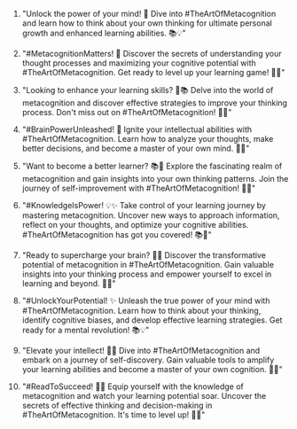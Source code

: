 1. "Unlock the power of your mind! 🧠 Dive into #TheArtOfMetacognition and learn how to think about your own thinking for ultimate personal growth and enhanced learning abilities. 📚💡"

2. "#MetacognitionMatters! 🌟 Discover the secrets of understanding your thought processes and maximizing your cognitive potential with #TheArtOfMetacognition. Get ready to level up your learning game! 🚀📖"

3. "Looking to enhance your learning skills? 🤔📚 Delve into the world of metacognition and discover effective strategies to improve your thinking process. Don't miss out on #TheArtOfMetacognition! 💪💭"

4. "#BrainPowerUnleashed! 🌟 Ignite your intellectual abilities with #TheArtOfMetacognition. Learn how to analyze your thoughts, make better decisions, and become a master of your own mind. 📖💡"

5. "Want to become a better learner? 📚🚀 Explore the fascinating realm of metacognition and gain insights into your own thinking patterns. Join the journey of self-improvement with #TheArtOfMetacognition! 💭💪"

6. "#KnowledgeIsPower! 💡✨ Take control of your learning journey by mastering metacognition. Uncover new ways to approach information, reflect on your thoughts, and optimize your cognitive abilities. #TheArtOfMetacognition has got you covered! 📚💭"

7. "Ready to supercharge your brain? 🚀💥 Discover the transformative potential of metacognition in #TheArtOfMetacognition. Gain valuable insights into your thinking process and empower yourself to excel in learning and beyond. 🧠📖"

8. "#UnlockYourPotential! ✨ Unleash the true power of your mind with #TheArtOfMetacognition. Learn how to think about your thinking, identify cognitive biases, and develop effective learning strategies. Get ready for a mental revolution! 📚💡"

9. "Elevate your intellect! 🌟🧠 Dive into #TheArtOfMetacognition and embark on a journey of self-discovery. Gain valuable tools to amplify your learning abilities and become a master of your own cognition. 🚀💭"

10. "#ReadToSucceed! 📖💪 Equip yourself with the knowledge of metacognition and watch your learning potential soar. Uncover the secrets of effective thinking and decision-making in #TheArtOfMetacognition. It's time to level up! 🌟🧠"

